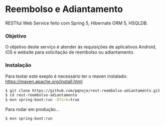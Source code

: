 # Reembolso e Adiantamento
RESTful Web Service feito com Spring 5, Hibernate ORM 5, HSQLDB. 
### Objetivo
O objetivo deste serviço é atender às requisições de aplicativos Android, iOS e website para solicitação de reembolso ou adiantamento.

### Instalação
Para testar este exeplo é necessário ter o maven instalado: https://maven.apache.org/install.html
```sh
$ git clone https://github.com/pqnoje/rest-reembolso-adiantamento.git
$ cd rest-reembolso-adiantamento
$ mvn spring-boot:run -Dfork=true
```

Para rodar em produção...

```sh
$ mvn spring-boot:run
```
